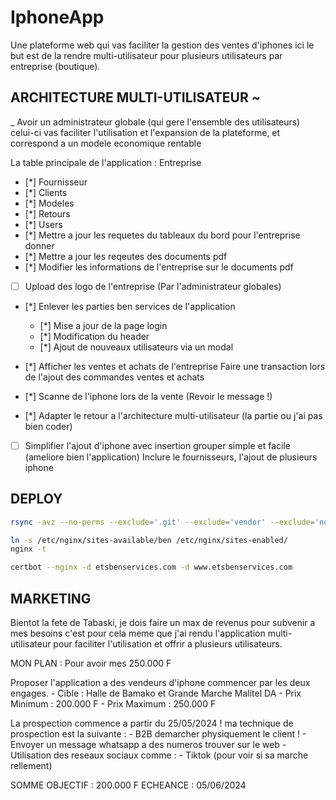 # IphoneApp

Une plateforme web qui vas faciliter la gestion des ventes d'iphones
ici le but est de la rendre multi-utilisateur pour plusieurs utilisateurs
par entreprise (boutique).

## ARCHITECTURE MULTI-UTILISATEUR ~

_ Avoir un administrateur globale (qui gere l'ensemble des utilisateurs)
celui-ci vas faciliter l'utilisation et l'expansion de la plateforme, et
correspond a un modele economique rentable

La table principale de l'application : Entreprise

- [*] Fournisseur
- [*] Clients
- [*] Modeles
- [*] Retours
- [*] Users
- [*] Mettre a jour les requetes du tableaux du bord pour l'entreprise donner
- [*] Mettre a jour les reqeutes des documents pdf
- [*] Modifier les informations de l'entreprise sur le documents pdf
- [ ] Upload des logo de l'entreprise (Par l'administrateur globales)
- [*] Enlever les parties ben services de l'application
  - [*] Mise a jour de la page login
  - [*] Modification du header
  - [*] Ajout de nouveaux utilisateurs via un modal


- [*] Afficher les ventes et achats de l'entreprise
      Faire une transaction lors de l'ajout des commandes ventes et achats
- [*] Scanne de l'iphone lors de la vente (Revoir le message !)
- [*] Adapter le retour a l'architecture multi-utilisateur (la partie ou j'ai pas bien coder)


- [ ] Simplifier l'ajout d'iphone avec insertion grouper simple et facile (ameliore bien l'application)
    Inclure le fournisseurs, l'ajout de plusieurs iphone


## DEPLOY

```sh
rsync -avz --no-perms --exclude='.git' --exclude='vendor' --exclude='node_modules' -e ssh /home/abou/dev/projets/BenServices/ root@97.107.129.199:/var/www/laravel/

ln -s /etc/nginx/sites-available/ben /etc/nginx/sites-enabled/
nginx -t

certbot --nginx -d etsbenservices.com -d www.etsbenservices.com

```

## MARKETING

Bientot la fete de Tabaski, je dois faire un max de revenus pour subvenir a mes besoins
c'est pour cela meme que j'ai rendu l'application multi-utilisateur pour faciliter l'utilisation
et offrir a plusieurs utilisateurs.

MON PLAN : Pour avoir mes 250.000 F

Proposer l'application a des vendeurs d'iphone
commencer par les deux engages.
    - Cible : Halle de Bamako et Grande Marche Malitel DA
    - Prix Minimum : 200.000 F
    - Prix Maximum : 250.000 F

La prospection commence a partir du 25/05/2024 !
ma technique de prospection est la suivante :
    - B2B demarcher physiquement le client !
    - Envoyer un message whatsapp a des numeros trouver sur le web
    - Utilisation des reseaux sociaux comme :
        - Tiktok (pour voir si sa marche rellement)

SOMME OBJECTIF : 200.000 F
ECHEANCE : 05/06/2024
